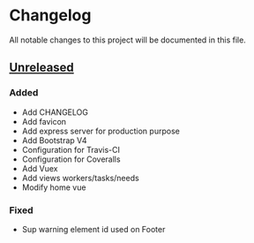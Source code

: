 # Changelog

All notable changes to this project will be documented in this file.

## [Unreleased]

### Added

- Add CHANGELOG
- Add favicon
- Add express server for production purpose
- Add Bootstrap V4
- Configuration for Travis-CI
- Configuration for Coveralls
- Add Vuex
- Add views workers/tasks/needs
- Modify home vue

### Fixed

- Sup warning element id used on Footer

[Unreleased]: https://github.com/AdrienEtienne/scriptor/compare/6fcb87...HEAD
